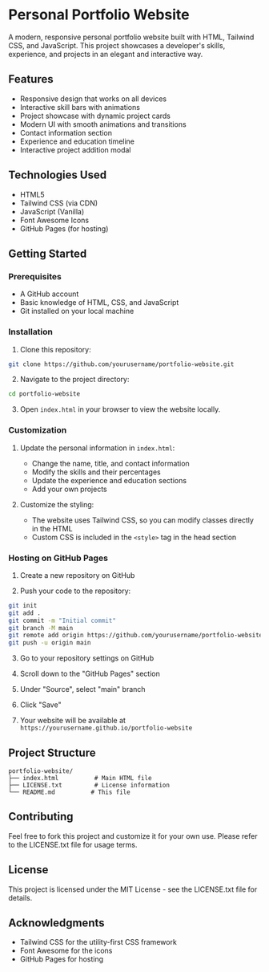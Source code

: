 # Personal Portfolio Website

A modern, responsive personal portfolio website built with HTML, Tailwind CSS, and JavaScript. This project showcases a developer's skills, experience, and projects in an elegant and interactive way.

## Features

- Responsive design that works on all devices
- Interactive skill bars with animations
- Project showcase with dynamic project cards
- Modern UI with smooth animations and transitions
- Contact information section
- Experience and education timeline
- Interactive project addition modal

## Technologies Used

- HTML5
- Tailwind CSS (via CDN)
- JavaScript (Vanilla)
- Font Awesome Icons
- GitHub Pages (for hosting)

## Getting Started

### Prerequisites

- A GitHub account
- Basic knowledge of HTML, CSS, and JavaScript
- Git installed on your local machine

### Installation

1. Clone this repository:
```bash
git clone https://github.com/yourusername/portfolio-website.git
```

2. Navigate to the project directory:
```bash
cd portfolio-website
```

3. Open `index.html` in your browser to view the website locally.

### Customization

1. Update the personal information in `index.html`:
   - Change the name, title, and contact information
   - Modify the skills and their percentages
   - Update the experience and education sections
   - Add your own projects

2. Customize the styling:
   - The website uses Tailwind CSS, so you can modify classes directly in the HTML
   - Custom CSS is included in the `<style>` tag in the head section

### Hosting on GitHub Pages

1. Create a new repository on GitHub

2. Push your code to the repository:
```bash
git init
git add .
git commit -m "Initial commit"
git branch -M main
git remote add origin https://github.com/yourusername/portfolio-website.git
git push -u origin main
```

3. Go to your repository settings on GitHub

4. Scroll down to the "GitHub Pages" section

5. Under "Source", select "main" branch

6. Click "Save"

7. Your website will be available at `https://yourusername.github.io/portfolio-website`

## Project Structure

```
portfolio-website/
├── index.html          # Main HTML file
├── LICENSE.txt         # License information
└── README.md          # This file
```

## Contributing

Feel free to fork this project and customize it for your own use. Please refer to the LICENSE.txt file for usage terms.

## License

This project is licensed under the MIT License - see the LICENSE.txt file for details.

## Acknowledgments

- Tailwind CSS for the utility-first CSS framework
- Font Awesome for the icons
- GitHub Pages for hosting
